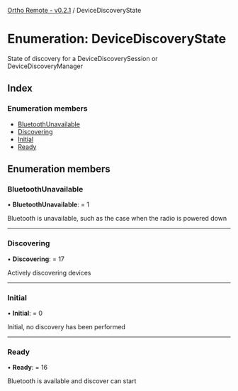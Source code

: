 [Ortho Remote - v0.2.1](../README.md) / DeviceDiscoveryState

# Enumeration: DeviceDiscoveryState

State of discovery for a DeviceDiscoverySession or DeviceDiscoveryManager

## Index

### Enumeration members

* [BluetoothUnavailable](devicediscoverystate.md#bluetoothunavailable)
* [Discovering](devicediscoverystate.md#discovering)
* [Initial](devicediscoverystate.md#initial)
* [Ready](devicediscoverystate.md#ready)

## Enumeration members

### BluetoothUnavailable

• **BluetoothUnavailable**: = 1

Bluetooth is unavailable, such as the case when the radio is powered down

___

### Discovering

• **Discovering**: = 17

Actively discovering devices

___

### Initial

• **Initial**: = 0

Initial, no discovery has been performed

___

### Ready

• **Ready**: = 16

Bluetooth is available and discover can start
